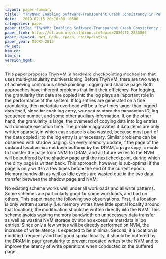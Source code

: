 ```yaml
---
layout: paper-summary
title:  "ThyNVM: Enabling Software-Transparent Crash Consistency in Persistent Memory Systems"
date:   2019-02-15 20:16:00 -0500
categories: paper
paper_title: "ThyNVM: Enabling Software-Transparent Crash Consistency in Persistent Memory Systems"
paper_link: https://dl.acm.org/citation.cfm?doid=2830772.2830802
paper_keyword: NVM; Redo; Epoch; Checkpointing
paper_year: MICRO 2015
rw_set: 
htm_cd: 
htm_cr: 
version_mgmt: 
---  
```


This paper proposes ThyNVM, a hardware checkpointing mechanism that uses multi-granularity multiversioning. Before ThyNVM,
there are two ways of achieving continuous checkpointing: Logging and shadow page. Both approaches have inherent problems
that limit their efficiency. For logging, the granularity that data are copied into the log plays an important role in the 
performance of the system. If log entries are generated on a fine granularity, then metadata overhead will be a few times
larger than logged data itself, since for each log entry, we need to store the transaction ID, log sequence number, and 
some other auxiliary information. If, on the other hand, the granularity is large, the overhead of copying data into log
entries will dominate execution time. The problem aggravates if data items are only written sparsely, in which case space 
is also wasted, because most part of the data copied into the log entry is unnecessary. Similar problems can be observed 
with shadow paging: On every memory update, if the page of the updated location has not been buffered by the DRAM, a 
page copy is made to transfer the page from NVM to DRAM, and all future writes to the NVM will be buffered by the shadow
page until the next checkpoint, during which the dirty page is written back. This approach, however, is sub-optimal if 
the page is only written a few times before the end of the current epoch. Memory bandwidth as well as idle cycles are wasted
due to the two data transfer between the shadow page and NVM.

No existing scheme works well under all workloads and all write patterns. Some schemes are particularly good for some 
workloads, and bad on others. This paper made the following two observations. First, if a location is only written
sparsely (i.e. memory writes have little spatial locality around that location), the modification should be written 
directly into the NVM. This scheme avoids wasting memory bandwidth on unnecessary data transfer as well as wasting 
NVM storage by storing excessive metadata in log entries. Since only a few writes will be directly performed on NVM,
the increase of write latency is expected to be minimal. Second, if a location is modified frequently and has good spatial
locality, it should be buffered by the DRAM in page granularity to prevent repeated writes to the NVM and to improve 
the latency of write operations when conducted on the buffered page.
